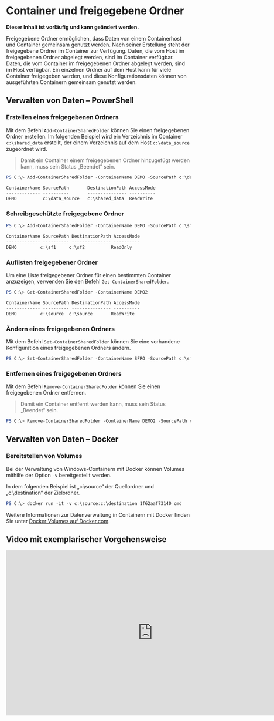 # Container und freigegebene Ordner

**Dieser Inhalt ist vorläufig und kann geändert werden.**

Freigegebene Ordner ermöglichen, dass Daten von einem Containerhost und Container gemeinsam genutzt werden. Nach seiner Erstellung steht der freigegebene Ordner im Container zur Verfügung. Daten, die vom Host im freigegebenen Ordner abgelegt werden, sind im Container verfügbar. Daten, die vom Container im freigegebenen Ordner abgelegt werden, sind im Host verfügbar. Ein einzelnen Ordner auf dem Host kann für viele Container freigegeben werden, und diese Konfigurationsdaten können von ausgeführten Containern gemeinsam genutzt werden.

## Verwalten von Daten – PowerShell

### Erstellen eines freigegebenen Ordners

Mit dem Befehl `Add-ContainerSharedFolder` können Sie einen freigegebenen Ordner erstellen. Im folgenden Beispiel wird ein Verzeichnis im Container `c:\shared_data` erstellt, der einem Verzeichnis auf dem Host `c:\data_source` zugeordnet wird.

> Damit ein Container einem freigegebenen Ordner hinzugefügt werden kann, muss sein Status „Beendet“ sein.

```powershell
PS C:\> Add-ContainerSharedFolder -ContainerName DEMO -SourcePath c:\data_source -DestinationPath c:\shared_data

ContainerName SourcePath       DestinationPath AccessMode
------------- ----------       --------------- ----------
DEMO          c:\data_source   c:\shared_data  ReadWrite
```

### Schreibgeschützte freigegebene Ordner

```powershell
PS C:\> Add-ContainerSharedFolder -ContainerName DEMO -SourcePath c:\sf1 -DestinationPath c:\sf2 -AccessMode ReadOnly

ContainerName SourcePath DestinationPath AccessMode
------------- ---------- --------------- ----------
DEMO         c:\sf1     c:\sf2          ReadOnly
```

### Auflisten freigegebener Ordner

Um eine Liste freigegebener Ordner für einen bestimmten Container anzuzeigen, verwenden Sie den Befehl `Get-ContainerSharedFolder`.

```powershell
PS C:\> Get-ContainerSharedFolder -ContainerName DEMO2

ContainerName SourcePath DestinationPath AccessMode
------------- ---------- --------------- ----------
DEMO         c:\source  c:\source       ReadWrite
```

### Ändern eines freigegebenen Ordners

Mit dem Befehl `Set-ContainerSharedFolder` können Sie eine vorhandene Konfiguration eines freigegebenen Ordners ändern.

```powershell
PS C:\> Set-ContainerSharedFolder -ContainerName SFRO -SourcePath c:\sf1 -DestinationPath c:\sf1
```

### Entfernen eines freigegebenen Ordners

Mit dem Befehl `Remove-ContainerSharedFolder` können Sie einen freigegebenen Ordner entfernen.

> Damit ein Container entfernt werden kann, muss sein Status „Beendet“ sein.

```powershell
PS C:\> Remove-ContainerSharedFolder -ContainerName DEMO2 -SourcePath c:\source -DestinationPath c:\source
```
## Verwalten von Daten – Docker

### Bereitstellen von Volumes

Bei der Verwaltung von Windows-Containern mit Docker können Volumes mithilfe der Option `-v` bereitgestellt werden.

In dem folgenden Beispiel ist „c:\source“ der Quellordner und „c:\destination“ der Zielordner.

```powershell
PS C:\> docker run -it -v c:\source:c:\destination 1f62aaf73140 cmd
```

Weitere Informationen zur Datenverwaltung in Containern mit Docker finden Sie unter [Docker Volumes auf Docker.com](https://docs.docker.com/userguide/dockervolumes/).

## Video mit exemplarischer Vorgehensweise

<iframe src="https://channel9.msdn.com/Blogs/containers/Container-Fundamentals--Part-3-Shared-Folders/player" width="800" height="450"  allowFullScreen="true" frameBorder="0" scrolling="no"></iframe>



<!--HONumber=Feb16_HO1-->
